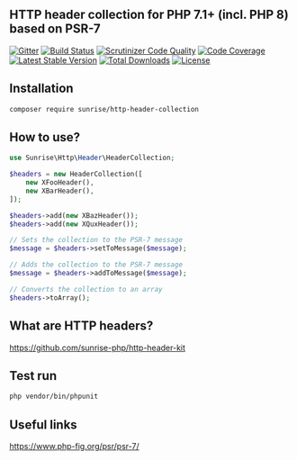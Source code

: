## HTTP header collection for PHP 7.1+ (incl. PHP 8) based on PSR-7

[![Gitter](https://badges.gitter.im/sunrise-php/support.png)](https://gitter.im/sunrise-php/support)
[![Build Status](https://scrutinizer-ci.com/g/sunrise-php/http-header-collection/badges/build.png?b=master)](https://scrutinizer-ci.com/g/sunrise-php/http-header-collection/build-status/master)
[![Scrutinizer Code Quality](https://scrutinizer-ci.com/g/sunrise-php/http-header-collection/badges/quality-score.png?b=master)](https://scrutinizer-ci.com/g/sunrise-php/http-header-collection/?branch=master)
[![Code Coverage](https://scrutinizer-ci.com/g/sunrise-php/http-header-collection/badges/coverage.png?b=master)](https://scrutinizer-ci.com/g/sunrise-php/http-header-collection/?branch=master)
[![Latest Stable Version](https://poser.pugx.org/sunrise/http-header-collection/v/stable)](https://packagist.org/packages/sunrise/http-header-collection)
[![Total Downloads](https://poser.pugx.org/sunrise/http-header-collection/downloads)](https://packagist.org/packages/sunrise/http-header-collection)
[![License](https://poser.pugx.org/sunrise/http-header-collection/license)](https://packagist.org/packages/sunrise/http-header-collection)

## Installation

```bash
composer require sunrise/http-header-collection
```

## How to use?

```php
use Sunrise\Http\Header\HeaderCollection;

$headers = new HeaderCollection([
    new XFooHeader(),
    new XBarHeader(),
]);

$headers->add(new XBazHeader());
$headers->add(new XQuxHeader());

// Sets the collection to the PSR-7 message
$message = $headers->setToMessage($message);

// Adds the collection to the PSR-7 message
$message = $headers->addToMessage($message);

// Converts the collection to an array
$headers->toArray();
```

## What are HTTP headers?

https://github.com/sunrise-php/http-header-kit

## Test run

```bash
php vendor/bin/phpunit
```

## Useful links

https://www.php-fig.org/psr/psr-7/
